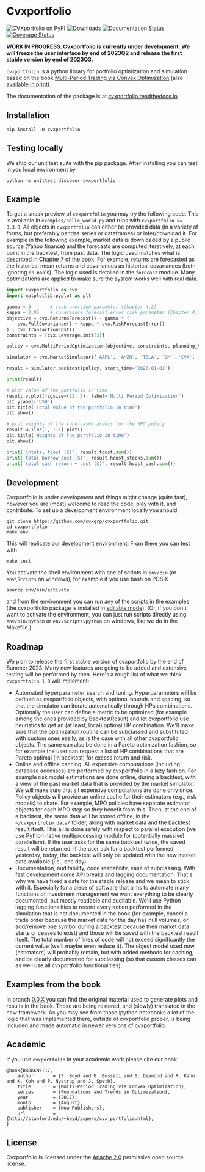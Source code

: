# Cvxportfolio

[![CVXportfolio on PyPI](https://img.shields.io/pypi/v/cvxportfolio.svg)](https://pypi.org/project/cvxportfolio/)
[![Downloads](https://static.pepy.tech/personalized-badge/cvxportfolio?period=month&units=international_system&left_color=black&right_color=orange&left_text=PyPI%20downloads%20per%20month)](https://pepy.tech/project/cvxportfolio)
[![Documentation Status](https://readthedocs.org/projects/cvxportfolio/badge/?version=latest)](https://cvxportfolio.readthedocs.io/en/latest/?badge=latest)
[![Coverage Status](https://coveralls.io/repos/github/cvxgrp/cvxportfolio/badge.svg?branch=master)](https://coveralls.io/github/cvxgrp/cvxportfolio?branch=master)


**WORK IN PROGRESS. Cvxportfolio is currently under development. We will freeze the user interface by end of 2023Q2 and release the first stable version by end of 2023Q3.**


`cvxportfolio` is a python library for portfolio optimization and simulation
based on the book [Multi-Period Trading via Convex Optimization](https://web.stanford.edu/~boyd/papers/pdf/cvx_portfolio.pdf)
(also [available in print](https://www.amazon.com/Multi-Period-Trading-Convex-Optimization-Foundations/dp/1680833286/)).

The documentation of the package is at [cvxportfolio.readthedocs.io](https://cvxportfolio.readthedocs.io/en/latest/).


Installation
------------

```
pip install -U cvxportfolio
```

Testing locally
------------
We ship our unit test suite with the pip package. After installing you can test in you local environment by

```
python -m unittest discover cvxportfolio
```


Example
------------
To get a sneak preview of `cvxportfolio` you may try the following code. This is available in `examples/hello_world.py` and runs 
with `cvxportfolio >= 0.3.0`. All objects in `cvxportfolio` can either be provided data (in a variety of forms, but preferably pandas
series or dataframes) or infer/download it. For example in the following example, market data is downloaded by a public source
(Yahoo finance) and the forecasts are computed iteratively, at each point in the backtest, from past data. The logic used
matches what is described in Chapter 7 of the book. For example, returns are forecasted as the historical mean returns 
and covariances as historical covariances (both ignoring `np.nan`'s). The logic used is detailed in the `forecast` module. Many optimizations
are applied to make sure the system works well with real data. 


```python
import cvxportfolio as cvx
import matplotlib.pyplot as plt

gamma = 3       # risk aversion parameter (Chapter 4.2)
kappa = 0.05    # covariance forecast error risk parameter (Chapter 4.3)
objective = cvx.ReturnsForecast() - gamma * (
	cvx.FullCovariance() + kappa * cvx.RiskForecastError()
) - cvx.TransactionCost()
constraints = [cvx.LeverageLimit(3)]

policy = cvx.MultiPeriodOptimization(objective, constraints, planning_horizon=2)

simulator = cvx.MarketSimulator(['AAPL', 'AMZN', 'TSLA', 'GM', 'CVX', 'NKE'])

result = simulator.backtest(policy, start_time='2020-01-01')

print(result)

# plot value of the portfolio in time
result.v.plot(figsize=(12, 5), label='Multi Period Optimization')
plt.ylabel('USD')
plt.title('Total value of the portfolio in time')
plt.show()

# plot weights of the (non-cash) assets for the SPO policy
result.w.iloc[:, :-1].plot()
plt.title('Weights of the portfolio in time')
plt.show()

print('\ntotal tcost ($)', result.tcost.sum())
print('total borrow cost ($)', result.hcost_stocks.sum())
print('total cash return + cost ($)', result.hcost_cash.sum())

```

Development
-----------
Cvxportfolio is under development and things might change (quite fast), however you are (most) welcome to 
read the code, play with it, and contribute. To set up a development environment locally you should

```
git clone https://github.com/cvxgrp/cvxportfolio.git
cd cvxportfolio
make env
```
This will replicate our [development environment](https://docs.python.org/3/library/venv.html). From there you can test with

```
make test
```

You activate the shell environment with one of scripts in `env/bin` (or `env\Scripts` on windows), for example if you use bash on POSIX
```
source env/bin/activate
```
and from the environment you can run any of the scripts in the examples (the cvxportfolio package is installed in [editable mode](https://setuptools.pypa.io/en/latest/userguide/development_mode.html)). 
(Or, if you don't want to activate the environment, you can just run scripts directly using `env/bin/python` or `env\Scripts\python` on windows, like we do in the Makefile.)



Roadmap
-------
We plan to release the first stable version of cvxportfolio by the end of Summer 2023. Many new features are going to be added
and extensive testing will be performed by then. Here's a rough list of what we think `cvxportfolio 1.0` will implement:

- Automated hyperparameter search and tuning. Hyperparameters will be defined as cvxportfolio objects, with optional bounds and spacing,
	so that the simulator can iterate automatically through HPs combinations. Optionally the user can define a metric to be optimized
	(for example among the ones provided by BacktestResult) and let cvxportfolio use heuristics to get an (at least, local) optimal
	HP combination. We'll make sure that the optimization routine can be subclassed and substituted with custom ones easily, as 
	is the case with all other cvxportfolio objects. The same can also be done in a Pareto optimization fashion, so for example the user can 
	request a list of HP combinations that are Pareto optimal (in backtest) for excess return and risk.
- Online and offline caching. All expensive computations (including database accesses) are performed by cvxportfolio in a lazy fashion.
	For example risk model estimations are done online, during a backtest, with a view of the past market data that is provided by the market
	simulator. We will make sure that all expensive computations are done only once. Policy objects will provide an online cache 
	for their estimators (e.g., risk models) to share. For example, MPO policies have separate estimator objects for each MPO step so they benefit
	from this. Then, at the end of a backtest, the same data will be stored offline, in the `~/cvxportfolio_data/` folder, along with market
	data and the backtest result itself. This all is done safely with respect to parallel execution (we use Python native multiprocessing module
	for (potentially massive) parallelism). If the user asks for the same backtest twice, the saved result will be returned. If the user ask
	for a backtest performed yesterday, today, the backtest will only be updated with the new market data available (i.e., one day). 
- Documentation, auditability, code readability, ease of subclassing. With fast development come API breaks and lagging documentation. That's
	why we have fixed a date for the stable release and we mean to stick with it. Especially for a piece of software that aims to automate
	many functions of investment management we want everything to be clearly documented, but mostly readable and auditable. 
	We'll use Python logging functionalities to record every action performed in the simulation that is not documented in the book (for example,
	cancel a trade order because the market data for the day has null volumes, or add/remove one symbol during a backtest because their market
	data starts or ceases to exist) and those will be saved with the backtest result itself. The total number of lines of code will not exceed
	significantly the current value (we'll maybe even reduce it). The object model used now (estimators) will probably remain, but with added
	methods for caching, and be clearly documented for subclassing (so that custom classes can as well use all cvxportfolio functionalities). 


Examples from the book
----------------------
In branch [0.0.X](https://github.com/cvxgrp/cvxportfolio/tree/0.0.X) you can find the original material used to generate plots
and results in the book. Those are being restored, and (slowly) translated in the new framework. As you may see from those
ipython notebooks a lot of the logic that was implemented there, outside of cvxportfolio proper, is being included and made automatic
in newer versions of cvxportfolio. 


Academic
------------

If you use `cvxportfolio` in your academic work please cite our book:
```
@book{BBDKKNS:17,
    author       = {S. Boyd and E. Busseti and S. Diamond and R. Kahn and K. Koh and P. Nystrup and J. Speth},
    title        = {Multi-Period Trading via Convex Optimization},
    series       = {Foundations and Trends in Optimization},
    year         = {2017},
    month        = {August},
    publisher    = {Now Publishers},
    url          = {http://stanford.edu/~boyd/papers/cvx_portfolio.html},
}
```


License
------------

Cvxportfolio is licensed under the [Apache 2.0](http://www.apache.org/licenses/) permissive
open source license.


